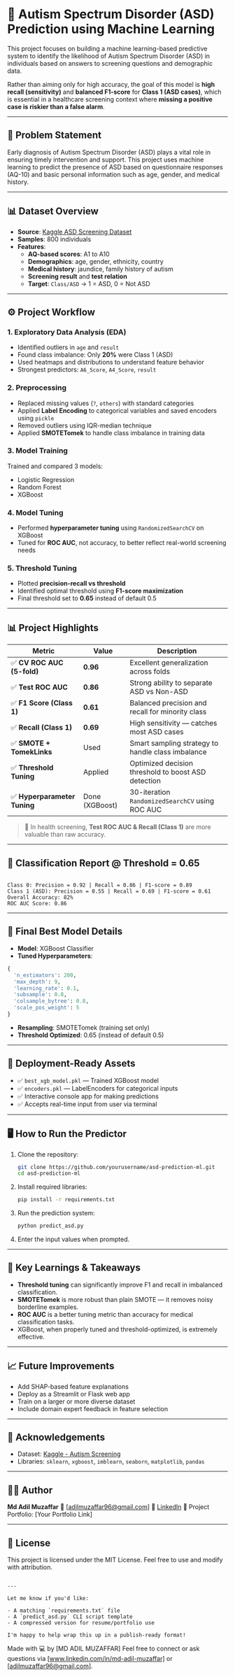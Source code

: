 # 🧠 Autism Spectrum Disorder (ASD) Prediction using Machine Learning

This project focuses on building a machine learning-based predictive system to identify the likelihood of Autism Spectrum Disorder (ASD) in individuals based on answers to screening questions and demographic data.

Rather than aiming only for high accuracy, the goal of this model is **high recall (sensitivity)** and **balanced F1-score** for **Class 1 (ASD cases)**, which is essential in a healthcare screening context where **missing a positive case is riskier than a false alarm**.

---

## 📌 Problem Statement

Early diagnosis of Autism Spectrum Disorder (ASD) plays a vital role in ensuring timely intervention and support. This project uses machine learning to predict the presence of ASD based on questionnaire responses (AQ-10) and basic personal information such as age, gender, and medical history.

---

## 📊 Dataset Overview

- **Source**: [Kaggle ASD Screening Dataset](https://www.kaggle.com/datasets/fabdelja/autism-screening-adults)
- **Samples**: 800 individuals
- **Features**:
  - **AQ-based scores**: A1 to A10
  - **Demographics**: age, gender, ethnicity, country
  - **Medical history**: jaundice, family history of autism
  - **Screening result** and **test relation**
  - **Target**: `Class/ASD` → 1 = ASD, 0 = Not ASD

---

## ⚙️ Project Workflow

### 1. **Exploratory Data Analysis (EDA)**
- Identified outliers in `age` and `result`
- Found class imbalance: Only **20%** were Class 1 (ASD)
- Used heatmaps and distributions to understand feature behavior
- Strongest predictors: `A6_Score`, `A4_Score`, `result`

### 2. **Preprocessing**
- Replaced missing values (`?`, `others`) with standard categories
- Applied **Label Encoding** to categorical variables and saved encoders using `pickle`
- Removed outliers using IQR-median technique
- Applied **SMOTETomek** to handle class imbalance in training data

### 3. **Model Training**
Trained and compared 3 models:
- Logistic Regression
- Random Forest
- XGBoost

### 4. **Model Tuning**
- Performed **hyperparameter tuning** using `RandomizedSearchCV` on XGBoost
- Tuned for **ROC AUC**, not accuracy, to better reflect real-world screening needs

### 5. **Threshold Tuning**
- Plotted **precision-recall vs threshold**
- Identified optimal threshold using **F1-score maximization**
- Final threshold set to **0.65** instead of default 0.5

---

## 📊 Project Highlights

| Metric                      | Value       | Description |
|-----------------------------|-------------|-------------|
| ✅ **CV ROC AUC (5-fold)**  | **0.96**     | Excellent generalization across folds |
| ✅ **Test ROC AUC**         | **0.86**     | Strong ability to separate ASD vs Non-ASD |
| ✅ **F1 Score (Class 1)**   | **0.61**     | Balanced precision and recall for minority class |
| ✅ **Recall (Class 1)**     | **0.69**     | High sensitivity — catches most ASD cases |
| ✅ **SMOTE + TomekLinks**  | Used         | Smart sampling strategy to handle class imbalance |
| ✅ **Threshold Tuning**     | Applied      | Optimized decision threshold to boost ASD detection |
| ✅ **Hyperparameter Tuning**| Done (XGBoost) | 30-iteration `RandomizedSearchCV` using ROC AUC |

> 📌 In health screening, **Test ROC AUC  & Recall (Class 1)** are more valuable than raw accuracy.

---

## 🧪 Classification Report @ Threshold = 0.65

```

Class 0: Precision = 0.92 | Recall = 0.86 | F1-score = 0.89
Class 1 (ASD): Precision = 0.55 | Recall = 0.69 | F1-score = 0.61
Overall Accuracy: 82%
ROC AUC Score: 0.86

````

---

## 🧠 Final Best Model Details

- **Model**: XGBoost Classifier
- **Tuned Hyperparameters**:
```python
{
  'n_estimators': 200,
  'max_depth': 9,
  'learning_rate': 0.1,
  'subsample': 0.8,
  'colsample_bytree': 0.8,
  'scale_pos_weight': 5
}
````

* **Resampling**: SMOTETomek (training set only)
* **Threshold Optimized**: 0.65 (instead of default 0.5)

---

## 💾 Deployment-Ready Assets

* ✅ `best_xgb_model.pkl` — Trained XGBoost model
* ✅ `encoders.pkl` — LabelEncoders for categorical inputs
* ✅ Interactive console app for making predictions
* ✅ Accepts real-time input from user via terminal

---

## 🖥️ How to Run the Predictor

1. Clone the repository:

   ```bash
   git clone https://github.com/yourusername/asd-prediction-ml.git
   cd asd-prediction-ml
   ```

2. Install required libraries:

   ```bash
   pip install -r requirements.txt
   ```

3. Run the prediction system:

   ```bash
   python predict_asd.py
   ```

4. Enter the input values when prompted.

---

## 📌 Key Learnings & Takeaways

* **Threshold tuning** can significantly improve F1 and recall in imbalanced classification.
* **SMOTETomek** is more robust than plain SMOTE — it removes noisy borderline examples.
* **ROC AUC** is a better tuning metric than accuracy for medical classification tasks.
* XGBoost, when properly tuned and threshold-optimized, is extremely effective.

---

## 📈 Future Improvements

* Add SHAP-based feature explanations
* Deploy as a Streamlit or Flask web app
* Train on a larger or more diverse dataset
* Include domain expert feedback in feature selection

---

## 🙌 Acknowledgements

* Dataset: [Kaggle - Autism Screening](https://www.kaggle.com/datasets/fabdelja/autism-screening-adults)
* Libraries: `sklearn`, `xgboost`, `imblearn`, `seaborn`, `matplotlib`, `pandas`

---

## 👨‍💻 Author

**Md Adil Muzaffar**
📧 \[[adilmuzaffar96@gmail.com](mailto:adilmuzaffar96@gmail.com)]
🔗 [LinkedIn](www.linkedin.com/in/md-adil-muzaffar)
📂 Project Portfolio: \[Your Portfolio Link]

---

## 📄 License

This project is licensed under the MIT License. Feel free to use and modify with attribution.

```

---

Let me know if you'd like:

- A matching `requirements.txt` file
- A `predict_asd.py` CLI script template
- A compressed version for resume/portfolio use

I'm happy to help wrap this up in a publish-ready format!
```


Made with 💻 by \[MD ADIL MUZAFFAR]
Feel free to connect or ask questions via \[www.linkedin.com/in/md-adil-muzaffar] or \[adilmuzaffar96@gmail.com].

```

